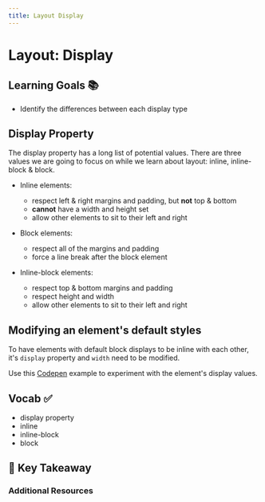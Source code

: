 ```yaml
---
title: Layout Display
---
```


# Layout: Display


## Learning Goals 📚
- Identify the differences between each display type

## Display Property
The display property has a long list of potential values. There are three values we are going to focus on while we learn about layout: inline, inline-block & block.

- Inline elements:
  - respect left & right margins and padding, but **not** top & bottom
  - **cannot** have a width and height set
  - allow other elements to sit to their left and right

- Block elements:
  - respect all of the margins and padding
  - force a line break after the block element

- Inline-block elements:
  - respect top & bottom margins and padding
  - respect height and width
  - allow other elements to sit to their left and right

## Modifying an element's default styles

To have elements with default block displays to be inline with each other, it's `display` property and `width` need to be modified.

Use this [Codepen](http://codepen.io/jamazing/pen/rrxLZo) example to experiment with the element's display values.

## Vocab ✅
- display property
- inline
- inline-block
- block

## 🔑 Key Takeaway


### Additional Resources
